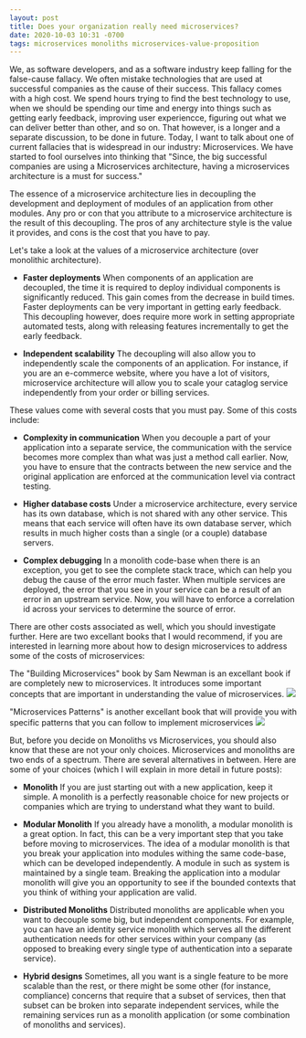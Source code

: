 ```yaml
---
layout: post
title: Does your organization really need microservices?
date: 2020-10-03 10:31 -0700
tags: microservices monoliths microservices-value-proposition
---
```

We, as software developers, and as a software industry keep falling for the false-cause fallacy. We often mistake
technologies that are used at successful companies as the cause of their success. This fallacy comes with a high
cost. We spend hours trying to find the best technology to use, when we should be spending our time and energy into
things such as getting early feedback, improving user experiencce, figuring out what we can deliver better than other, and so on.
That however, is a longer and a separate discussion, to be done in future. Today, I want to talk about one of current
fallacies that is widespread in our industry: Microservices. We have started to fool ourselves into thinking that "Since, the 
big successful companies are using a Microservices architecture, having a microservices architecture is a must for success."


The essence of a microservice architecture lies in decoupling the development and deployment 
of modules of an application from other modules. Any pro or con that you attribute to a microservice architecture
is the result of this decoupling. The pros of any architecture style is the value it provides, and cons is the cost that you have
to pay.

Let's take a look at the values of a microservice architecture (over monolithic architecture).

* **Faster deployments** When components of an application are decoupled, the time it is required to deploy individual components is significantly reduced. This gain
comes from the decrease in build times. Faster deployments can be very important in getting early feedback. This decoupling however, does require more
work in setting appropriate automated tests, along with releasing features incrementally to get the early feedback.

* **Independent scalability** The decoupling will also allow you to independently scale the components of an application. For instance, if you are an
e-commerce website, where you have a lot of visitors, microservice architecture will allow you to scale your cataglog service 
independently from your order or billing services.

These values come with several costs that you must pay. Some of this costs include:

* **Complexity in communication** When you decouple a part of your application into a separate service, the communication with the service becomes more complex than what was just a method call
earlier. Now, you have to ensure that the contracts between the new service and the original application are enforced at the communication level via contract testing. 

* **Higher database costs** Under a microservice architecture, every service has its own database, which is not shared with any other service. This means that each service will often 
have its own database server, which results in much higher costs than a single (or a couple) database servers.

* **Complex debugging** In a monolith code-base when there is an exception, you get to see the complete stack trace, which can help you debug the cause of the error much faster. When multiple
services are deployed, the error that you see in your service can be a result of an error in an upstream service. Now, you will have to enforce a correlation id across
your services to determine the source of error.

There are other costs associated as well, which you should investigate further. Here are two excellant books that I would recommend, if you are interested in learning more
about how to design microservices to address some of the costs of microservices:

The "Building Microservices" book by Sam Newman is an excellant book if are completely new to microservices. It introduces some important concepts that are important in understanding the value of 
microservices.
<a href="https://www.amazon.ca/Building-Microservices-Designing-Fine-Grained-Systems/dp/1492034029/ref=as_li_ss_il?&hvadid=335213572220&hvpos=&hvnetw=g&hvrand=873840772910015900&hvpone=&hvptwo=&hvqmt=&hvdev=c&hvdvcmdl=&hvlocint=&hvlocphy=9001505&hvtargid=pla-464425939893&psc=1&linkCode=li3&tag=ankitgupta06-20&linkId=84b0ad047e73cb0625cc13b62d8411d3&language=en_CA" target="_blank"><img border="0" src="//ws-na.amazon-adsystem.com/widgets/q?_encoding=UTF8&ASIN=1492034029&Format=_SL250_&ID=AsinImage&MarketPlace=CA&ServiceVersion=20070822&WS=1&tag=ankitgupta06-20&language=en_CA" ></a><img src="https://ir-ca.amazon-adsystem.com/e/ir?t=ankitgupta06-20&language=en_CA&l=li3&o=15&a=1492034029" width="1" height="1" border="0" alt="" style="border:none !important; margin:0px !important;" />


"Microservices Patterns" is another excellant book that will provide you with specific patterns that you can follow to implement microservices
<a href="https://www.amazon.ca/Microservices-Patterns-examples-Chris-Richardson/dp/1617294543/ref=as_li_ss_il?&hvadid=292950359971&hvpos=&hvnetw=g&hvrand=873840772910015900&hvpone=&hvptwo=&hvqmt=&hvdev=c&hvdvcmdl=&hvlocint=&hvlocphy=9001505&hvtargid=pla-430608508482&psc=1&linkCode=li3&tag=ankitgupta06-20&linkId=a3424cd0d95d45e7a7d138c236ce435a&language=en_CA" target="_blank"><img border="0" src="//ws-na.amazon-adsystem.com/widgets/q?_encoding=UTF8&ASIN=1617294543&Format=_SL250_&ID=AsinImage&MarketPlace=CA&ServiceVersion=20070822&WS=1&tag=ankitgupta06-20&language=en_CA" ></a><img src="https://ir-ca.amazon-adsystem.com/e/ir?t=ankitgupta06-20&language=en_CA&l=li3&o=15&a=1617294543" width="1" height="1" border="0" alt="" style="border:none !important; margin:0px !important;" />

But, before you decide on Monoliths vs Microservices, you should also know that these are not your only choices. Microservices and monoliths are two ends of a spectrum. 
There are several alternatives in between. Here are some of your choices (which I will explain in more detail in future posts):

* **Monolith** If you are just starting out with a new application, keep it simple. A monolith is a perfectly reasonable choice for new projects or companies which are trying to understand what they
want to build.

* **Modular Monolith** If you already have a monolith, a modular monolith is a great option. In fact, this can be a very important step that you take before moving to microservices. The idea of a modular
monolith is that you break your application into modules withing the same code-base, which can be developed independently. A module in such as system is maintained by a single team. Breaking the application
into a modular monolith will give you an opportunity to see if the bounded contexts that you think of withing your application are valid. 

* **Distributed Monoliths** Distributed monoliths are applicable when you want to decouple some big, but independent components. For example, you can have an identity service monolith which serves all 
the different authentication needs for other services within your company (as opposed to breaking every single type of authentication into a separate service).

* **Hybrid designs** Sometimes, all you want is a single feature to be more scalable than the rest, or there might be some other (for instance, compliance) concerns that require that a subset of services, 
then that subset can be broken into separate independent services, while the remaining services run as a monolith application (or some combination of monoliths and services). 

